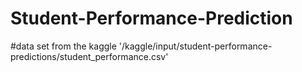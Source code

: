 # Student-Performance-Prediction
#data set from the kaggle '/kaggle/input/student-performance-predictions/student_performance.csv'
